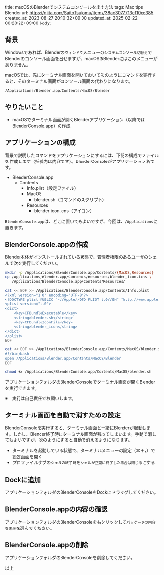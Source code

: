 title: macOSのBlenderでシステムコンソールを出す方法
tags: Mac tips Blender
url: https://qiita.com/SaitoTsutomu/items/38ac3077713cf10ce385
created_at: 2023-08-27 20:10:32+09:00
updated_at: 2025-02-22 00:20:22+09:00
body:

## 背景

Windowsであれば、Blenderの`ウィンドウ`メニューの`システムコンソール切替え`でBlenderのコンソール画面を出せますが、macOSのBlenderにはこのメニューがありません。

macOSでは、先にターミナル画面を開いておいて次のようにコマンドを実行すると、そのターミナル画面がコンソール画面の代わりになります。

```sh
/Applications/Blender.app/Contents/MacOS/Blender
```

## やりたいこと

- macOSでターミナル画面が開くBlenderアプリケーション（以降ではBlenderConsole.app）の作成

## アプリケーションの構成

背景で説明したコマンドをアプリケーションにするには、下記の構成でファイルを作成します（括弧内は内容です）。BlenderConsoleがアプリケーション名です。

* BlenderConsole.app
    * Contents
        * Info.plist（設定ファイル）
        * MacOS
            * blender.sh（コマンドのスクリプト）
        * Resources
            * blender icon.icns（アイコン）

`BlenderConsole.app`は、どこに置いてもよいですが、今回は、`/Applications`に置きます。

## BlenderConsole.appの作成

Blender本体がインストールされている状態で、管理者権限のあるユーザのシェルで次を実行してください。

```sh
mkdir -p /Applications/BlenderConsole.app/Contents/{MacOS,Resources}
cp /Applications/Blender.app/Contents/Resources/blender_icon.icns \
   /Applications/BlenderConsole.app/Contents/Resources/

cat << EOF >> /Applications/BlenderConsole.app/Contents/Info.plist
<?xml version="1.0" encoding="UTF-8"?>
<!DOCTYPE plist PUBLIC "-//Apple//DTD PLIST 1.0//EN" "http://www.apple.com/DTDs/PropertyList-1.0.dtd">
<plist version="1.0">
<dict>
    <key>CFBundleExecutable</key>
    <string>blender.sh</string>
    <key>CFBundleIconFile</key>
    <string>blender_icon</string>
</dict>
</plist>
EOF

cat << EOF >> /Applications/BlenderConsole.app/Contents/MacOS/blender.sh
#!/bin/bash
open /Applications/Blender.app/Contents/MacOS/Blender
EOF

chmod +x /Applications/BlenderConsole.app/Contents/MacOS/blender.sh
```

アプリケーションフォルダのBlenderConsoleでターミナル画面が開くBlenderを実行できます。

※　実行は自己責任でお願いします。

## ターミナル画面を自動で消すための設定

BlenderConsoleを実行すると、ターミナル画面と一緒にBlenderが起動します。しかし、Blender終了時にターミナル画面が残ってしまいます。手動で消してもよいですが、次のようにすると自動で消えるようになります。

- ターミナルを起動している状態で、ターミナルメニューの設定（⌘＋，）で設定画面を開く
- プロファイルタブの`シェルの終了時`を`シェルが正常に終了した場合は閉じる`にする

## Dockに追加

アプリケーションフォルダのBlenderConsoleをDockにドラッグしてください。

## BlenderConsole.appの内容の確認

アプリケーションフォルダのBlenderConsoleを右クリックして`パッケージの内容を表示`を選んでください。

## BlenderConsole.appの削除

アプリケーションフォルダのBlenderConsoleを削除してください。

以上



